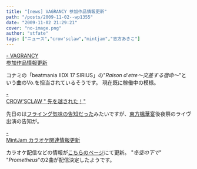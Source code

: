 ```yaml
---
title: "[news] VAGRANCY 参加作品情報更新"
path: "/posts/2009-11-02--wp1355"
date: "2009-11-02 21:29:21"
cover: "no-image.png"
author: "stfate"
tags: ["ニュース","crow'sclaw","mintjam","志方あきこ"]
---
```


<style type="text/css">
<!--
p {white-space: pre-wrap};
-->
</style>

<a  href="http://www.vagrancy.jp/" target="_blank">- VAGRANCY 参加作品情報更新</a>
<div >コナミの「beatmania IIDX 17 SIRIUS」の"<em>Raison d'etre～交差する宿命～</em>"という曲のVo.を担当されているそうです。
現在既に稼働中の模様。</div>

<a  href="http://www.crowsclaw.info/diary.php" target="_blank">- CROW'SCLAW " 先を越された！"</a>
<div >先日のは<a href="http://www.pizuya.com/">フライング気味の告知だった</a>みたいですが、<a href="http://th.eventranger.cc/">東方楓華宴</a>後夜祭のライヴ出演の告知が。</div>

<a  href="http://www.mintjam.net/mj/index.html" target="_blank">- MintJam カラオケ関連情報更新</a>
<div >カラオケ配信などの情報が<a href="http://www.mintjam.net/joysound/info.htm">こちらのページ</a>にて更新。
"<em>冬空の下で</em>" "<em>Prometheus</em>"の2曲が配信決定したようです。</div>